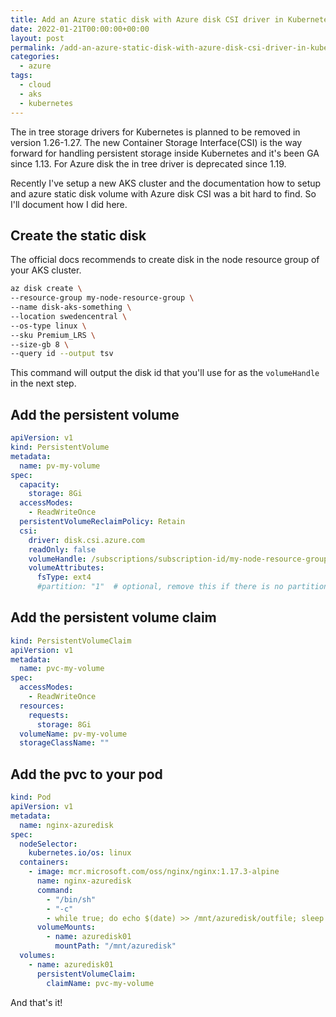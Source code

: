 ```yaml
---
title: Add an Azure static disk with Azure disk CSI driver in Kubernetes
date: 2022-01-21T00:00:00+00:00
layout: post
permalink: /add-an-azure-static-disk-with-azure-disk-csi-driver-in-kubernetes/
categories:
  - azure
tags:
  - cloud
  - aks
  - kubernetes
---
```


The in tree storage drivers for Kubernetes is planned to be removed in version 1.26-1.27. The new Container Storage Interface(CSI) is the way forward for handling persistent storage inside Kubernetes and it's been GA since 1.13. For Azure disk the in tree driver is deprecated since 1.19.

Recently I've setup a new AKS cluster and the documentation how to setup and azure static disk volume with Azure disk CSI was a bit hard to find. So I'll document how I did here.

## Create the static disk
The official docs recommends to create disk in the node resource group of your AKS cluster.

```sh
az disk create \
--resource-group my-node-resource-group \
--name disk-aks-something \
--location swedencentral \
--os-type linux \
--sku Premium_LRS \
--size-gb 8 \
--query id --output tsv
```
This command will output the disk id that you'll use for as the `volumeHandle` in the next step.

## Add the persistent volume
```yaml
apiVersion: v1
kind: PersistentVolume
metadata:
  name: pv-my-volume
spec:
  capacity:
    storage: 8Gi
  accessModes:
    - ReadWriteOnce
  persistentVolumeReclaimPolicy: Retain
  csi:
    driver: disk.csi.azure.com
    readOnly: false
    volumeHandle: /subscriptions/subscription-id/my-node-resource-group/my-resource-group/providers/Microsoft.Compute/disks/disk-aks-something
    volumeAttributes:
      fsType: ext4
      #partition: "1"  # optional, remove this if there is no partition
```

## Add the persistent volume claim
```yaml
kind: PersistentVolumeClaim
apiVersion: v1
metadata:
  name: pvc-my-volume
spec:
  accessModes:
    - ReadWriteOnce
  resources:
    requests:
      storage: 8Gi
  volumeName: pv-my-volume
  storageClassName: ""
```

## Add the pvc to your pod
```yaml
kind: Pod
apiVersion: v1
metadata:
  name: nginx-azuredisk
spec:
  nodeSelector:
    kubernetes.io/os: linux
  containers:
    - image: mcr.microsoft.com/oss/nginx/nginx:1.17.3-alpine
      name: nginx-azuredisk
      command:
        - "/bin/sh"
        - "-c"
        - while true; do echo $(date) >> /mnt/azuredisk/outfile; sleep 1; done
      volumeMounts:
        - name: azuredisk01
          mountPath: "/mnt/azuredisk"
  volumes:
    - name: azuredisk01
      persistentVolumeClaim:
        claimName: pvc-my-volume
```

And that's it!